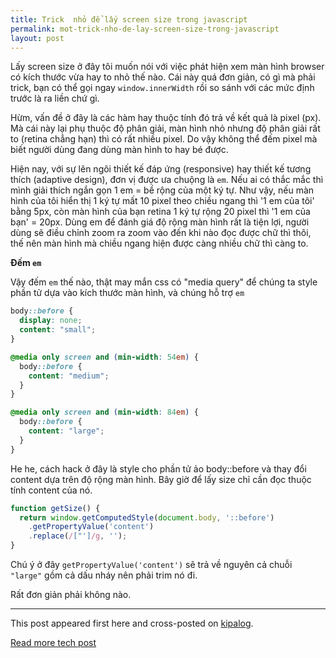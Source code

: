 ```yaml
---
title: Trick  nhỏ để lấy screen size trong javascript
permalink: mot-trick-nho-de-lay-screen-size-trong-javascript
layout: post
---
```


Lấy screen size ở đây tôi muốn nói với việc phát hiện xem màn hình browser có kích thước vừa hay to nhỏ thế nào. Cái này quá đơn giản, có gì mà phải trick, bạn có thể gọi ngay `window.innerWidth` rồi so sánh với các mức định trước là ra liền chứ gì.

Hừm, vấn đề ở đây là các hàm hay thuộc tính đó trả về kết quả là pixel (px). Mà cái này lại phụ thuộc độ phân giải, màn hình nhỏ nhưng độ phân giải rất to (retina chẳng hạn) thì có rất nhiều pixel. Do vậy không thể đếm pixel mà biết người dùng đang dùng màn hình to hay bé được. 

Hiện nay, với sự lên ngôi thiết kế đáp ứng (responsive) hay thiết kế tương thích (adaptive design), đơn vị được ưa chuộng là `em`. Nếu ai có thắc mắc thì mình giải thích ngắn gọn 1 em = bề rộng của một ký tự. Như vậy, nếu màn hình của tôi hiển thị 1 ký tự mất 10 pixel theo chiều ngang thì '1 em của tôi' bằng 5px, còn màn hình của bạn retina 1 ký tự rộng 20 pixel thì '1 em của bạn' = 20px. Dùng em để đánh giá độ rộng màn hình rất là tiện lợi, người dùng sẽ điều chỉnh zoom ra zoom vào đến khi nào đọc được chữ thì thôi, thế nên màn hình mà chiều ngang hiện được càng nhiều chữ thì càng to.

**Đếm `em`**

Vậy đếm `em` thế nào, thật may mắn css có "media query" để chúng ta style phần tử dựa vào kích thước màn hình, và chúng hỗ trợ `em`

```css
body::before {
  display: none;
  content: "small";
}

@media only screen and (min-width: 54em) {
  body::before {
    content: "medium"; 
  } 
}

@media only screen and (min-width: 84em) {
  body::before {
    content: "large"; 
  } 
}
```

He he, cách hack ở đây là style cho phần tử ảo body::before và thay đổi content dựa trên độ rộng màn hình. Bây giờ để lấy size chỉ cần đọc thuộc tính content của nó.

```js
function getSize() {
  return window.getComputedStyle(document.body, '::before')
    .getPropertyValue('content')
    .replace(/["']/g, '');
}
```

Chú ý ở đây `getPropertyValue('content')` sẽ trả về nguyên cả chuỗi `"large"` gồm cả dấu nháy nên phải trim nó đi.

Rất đơn giản phải không nào.

---
This post appeared first here and cross-posted on [kipalog](http://kipalog.com/posts/Trick--nho-de-lay-screen-size-trong-javascript).

[Read more tech post](http://mahpahh.com/tag/tech/)
